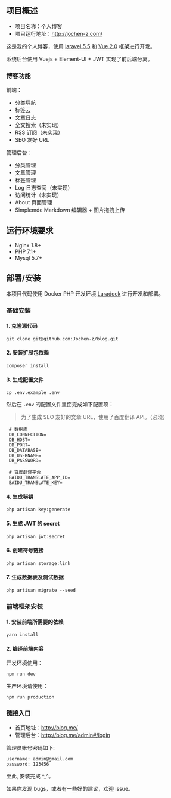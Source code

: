 ## 项目概述

* 项目名称：个人博客
* 项目运行地址：http://jochen-z.com/

这是我的个人博客，使用 [laravel 5.5](https://laravel.com/) 和 [Vue 2.0](https://cn.vuejs.org/) 框架进行开发。

系统后台使用 Vuejs + Element-UI + JWT 实现了前后端分离。





### 博客功能

前端：
- 分类导航
- 标签云
- 文章日志
- 全文搜索（未实现）
- RSS 订阅（未实现）
- SEO 友好 URL

管理后台：
- 分类管理
- 文章管理
- 标签管理
- Log 日志查阅（未实现）
- 访问统计（未实现）
- About 页面管理
- Simplemde Markdown 编辑器 + 图片拖拽上传

## 运行环境要求

- Nginx 1.8+
- PHP 7.1+
- Mysql 5.7+

## 部署/安装

本项目代码使用 Docker PHP 开发环境 [Laradock](http://laradock.io/) 进行开发和部署。

### 基础安装

#### 1. 克隆源代码

```shell
git clone git@github.com:Jochen-z/blog.git
```

#### 2. 安装扩展包依赖

```shell
composer install
```

#### 3. 生成配置文件

```shell
cp .env.example .env
```

然后在 `.env` 的配置文件里面完成如下配置项：

> 为了生成 SEO 友好的文章 URL，使用了百度翻译 API。（必须）

```
 # 数据库
 DB_CONNECTION=
 DB_HOST=
 DB_PORT=
 DB_DATABASE=
 DB_USERNAME=
 DB_PASSWORD=

 # 百度翻译平台
 BAIDU_TRANSLATE_APP_ID=
 BAIDU_TRANSLATE_KEY=
 ```

#### 4. 生成秘钥

```shell
php artisan key:generate
```

#### 5. 生成 JWT 的 secret

```shell
php artisan jwt:secret
```

#### 6. 创建符号链接

```shell
php artisan storage:link
```

#### 7. 生成数据表及测试数据

```shell
php artisan migrate --seed
```

### 前端框架安装

#### 1. 安装前端所需要的依赖

```shell
yarn install
```

#### 2. 编译前端内容

开发环境使用：

```shell
npm run dev
```

生产环境请使用：

```shell
npm run production
```

### 链接入口

* 首页地址：http://blog.me/
* 管理后台：http://blog.me/admin#/login

管理员账号密码如下:

```
username: admin@gmail.com
password: 123456
```

至此, 安装完成 ^_^。

如果你发现 bugs，或者有一些好的建议，欢迎 issue。